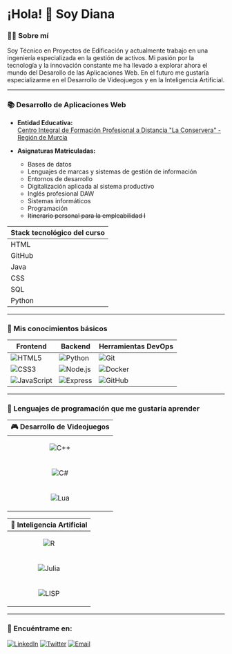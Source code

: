 # ¡Hola! 👋 Soy Diana

### 👨‍💻 Sobre mí
Soy Técnico en Proyectos de Edificación y actualmente trabajo en una ingeniería especializada en la gestión de activos. Mi pasión por la tecnología y la innovación constante me ha llevado a explorar ahora el mundo del Desarollo de las Aplicaciones Web. En el futuro me gustaría especializarme en el Desarrollo de Videojuegos y en la Inteligencia Artificial.

---

### 📚 Desarrollo de Aplicaciones Web

- **Entidad Educativa:**  
[Centro Integral de Formación Profesional a Distancia "La Conservera" - Región de Murcia](https://sites.google.com/view/fplaconservera)

- **Asignaturas Matriculadas:**  
  - Bases de datos
  - Lenguajes de marcas y sistemas de gestión de información
  - Entornos de desarrollo
  - Digitalización aplicada al sistema productivo
  - Inglés profesional DAW
  - Sistemas informáticos
  - Programación
  - ~~Itinerario personal para la empleabilidad I~~
 
 | **Stack tecnológico del curso** |
|------------------------------|
| HTML                         |
| GitHub                       |
| Java                         |
| CSS                          |
| SQL                          |
| Python                       |

---

### 🔧 Mis conocimientos básicos

| Frontend       | Backend        | Herramientas DevOps |
|----------------|----------------|----------------------|
| ![HTML5](https://img.shields.io/badge/-HTML5-E34F26?logo=html5&logoColor=ffffff) | ![Python](https://img.shields.io/badge/-Python-3776AB?logo=python&logoColor=ffffff) | ![Git](https://img.shields.io/badge/-Git-F05032?logo=git&logoColor=ffffff) |
| ![CSS3](https://img.shields.io/badge/-CSS3-1572B6?logo=css3) | ![Node.js](https://img.shields.io/badge/-Node.js-339933?logo=node.js&logoColor=ffffff) | ![Docker](https://img.shields.io/badge/-Docker-2496ED?logo=docker&logoColor=ffffff) |
| ![JavaScript](https://img.shields.io/badge/-JavaScript-F7DF1E?logo=javascript&logoColor=000) | ![Express](https://img.shields.io/badge/-Express-000000?logo=express&logoColor=ffffff) | ![GitHub](https://img.shields.io/badge/-GitHub-181717?logo=github) |

---

### 🌱 Lenguajes de programación que me gustaría aprender


|**🎮 Desarrollo de Videojuegos**|
|--------------------------------|
|<p align="center"> ![C++](https://img.shields.io/badge/-C++-00599C?logo=c%2B%2B&logoColor=ffffff) |
|<p align="center"> ![C#](https://img.shields.io/badge/-C%23-239120?logo=c-sharp&logoColor=ffffff) |
|<p align="center"> ![Lua](https://img.shields.io/badge/-Lua-2C2D72?logo=lua&logoColor=ffffff) |


|**🤖 Inteligencia Artificial**|
|--------------------------------|
| <p align="center">![R](https://img.shields.io/badge/-R-276DC3?logo=r&logoColor=ffffff) |
| <p align="center">![Julia](https://img.shields.io/badge/-Julia-9558B2?logo=julia&logoColor=ffffff) |
| <p align="center">![LISP](https://img.shields.io/badge/-LISP-3B2F63?logo=lisp&logoColor=ffffff) |

---

### 👥 Encuéntrame en:

[![LinkedIn](https://img.shields.io/badge/-LinkedIn-0077B5?logo=linkedin&logoColor=ffffff)](https://linkedin.com/in/TU_USUARIO)
[![Twitter](https://img.shields.io/badge/-Twitter-1DA1F2?logo=twitter&logoColor=ffffff)](https://twitter.com/TU_USUARIO)
[![Email](https://img.shields.io/badge/-Email-D14836?logo=gmail&logoColor=ffffff)](mailto:TUCORREO@gmail.com)


<!---
dianaAgomez/dianaAgomez is a ✨ special ✨ repository because its `README.md` (this file) appears on your GitHub profile.
You can click the Preview link to take a look at your changes.
--->


